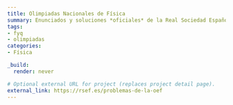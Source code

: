 ```yaml
---
title: Olimpiadas Nacionales de Física
summary: Enunciados y soluciones *oficiales* de la Real Sociedad Española de Física (RSEF).
tags:
- fyq
- olimpiadas
categories:
- Física

_build:
  render: never

# Optional external URL for project (replaces project detail page).
external_link: https://rsef.es/problemas-de-la-oef
---
```


